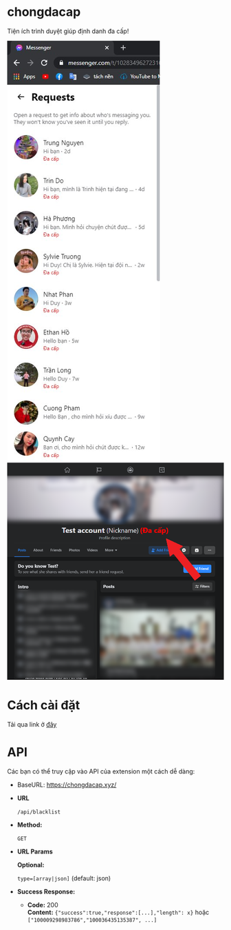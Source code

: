 # chongdacap

Tiện ích trình duyệt giúp định danh đa cấp!

![showcase](https://github.com/phamleduy04/chongdacap/blob/main/github/showcase.jpg?raw=true)
![showcase2](https://github.com/phamleduy04/chongdacap/blob/main/github/showcase2.png?raw=true)

# Cách cài đặt
Tải qua link ở [đây](https://chrome.google.com/webstore/detail/chongdacap/joiiiinfpglkgklohagocnhfphajbamm)

# API
Các bạn có thể truy cập vào API của extension một cách dễ dàng:
- BaseURL: https://chongdacap.xyz/

-   **URL**
    
	   `/api/blacklist`
    
-   **Method:**
    
    `GET` 
    
-   **URL Params**
    
    **Optional:**
    
    `type=[array|json]` (default: json)
        
-   **Success Response:**
    
    -   **Code:**  200  
        **Content:**  `{"success":true,"response":[...],"length": x}` hoặc `["100009298983786","100036435135387", ...]`
